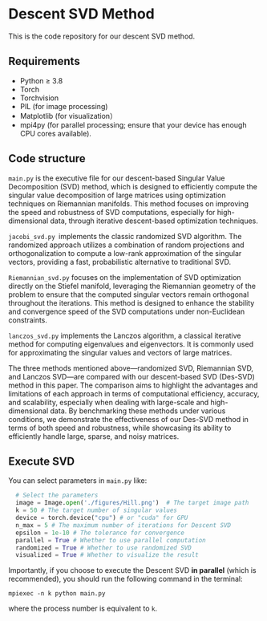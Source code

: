 # Descent SVD Method

This is the code repository for our descent SVD method.  

## Requirements

- Python $\geq$ 3.8
- Torch
- Torchvision
- PIL  (for image processing)
- Matplotlib (for visualization）
- mpi4py (for parallel processing; ensure that your device has enough CPU cores available).

## Code structure

`main.py` is the executive file for our descent-based Singular Value Decomposition (SVD) method, which is designed to efficiently compute the singular value decomposition of large matrices using optimization techniques on Riemannian manifolds. This method focuses on improving the speed and robustness of SVD computations, especially for high-dimensional data, through iterative descent-based optimization techniques.

`jacobi_svd.py `implements the classic randomized SVD algorithm. The randomized approach utilizes a combination of random projections and orthogonalization to compute a low-rank approximation of the singular vectors, providing a fast, probabilistic alternative to traditional SVD.

`Riemannian_svd.py` focuses on the implementation of SVD optimization directly on the Stiefel manifold, leveraging the Riemannian geometry of the problem to ensure that the computed singular vectors remain orthogonal throughout the iterations. This method is designed to enhance the stability and convergence speed of the SVD computations under non-Euclidean constraints.

`lanczos_svd.py` implements the Lanczos algorithm, a classical iterative method for computing eigenvalues and eigenvectors. It is commonly used for approximating the singular values and vectors of large matrices. 

The three methods mentioned above—randomized SVD, Riemannian SVD, and Lanczos SVD—are compared with our descent-based SVD (Des-SVD) method in this paper. The comparison aims to highlight the advantages and limitations of each approach in terms of computational efficiency, accuracy, and scalability, especially when dealing with large-scale and high-dimensional data. By benchmarking these methods under various conditions, we demonstrate the effectiveness of our Des-SVD method in terms of both speed and robustness, while showcasing its ability to efficiently handle large, sparse, and noisy matrices.

## Execute SVD

You can select parameters in `main.py`  like:

```python
  # Select the parameters
  image = Image.open('./figures/Hill.png')  # The target image path
  k = 50 # The target number of singular values
  device = torch.device("cpu") # or "cuda" for GPU
  n_max = 5 # The maximum number of iterations for Descent SVD
  epsilon = 1e-10 # The tolerance for convergence
  parallel = True # Whether to use parallel computation
  randomized = True # Whether to use randomized SVD
  visualized = True # Whether to visualize the result
```

Importantly, if you choose to execute the Descent SVD **in parallel** (which is recommended), you should run the following command in the terminal:

```terminal
mpiexec -n k python main.py
```

where the process number is equivalent to `k`.





